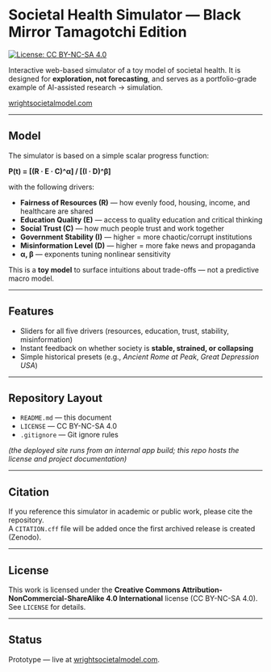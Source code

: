 # Societal Health Simulator — Black Mirror Tamagotchi Edition

[![License: CC BY-NC-SA 4.0](https://img.shields.io/badge/License-CC%20BY--NC--SA%204.0-lightgrey.svg)](https://creativecommons.org/licenses/by-nc-sa/4.0/)

Interactive web-based simulator of a toy model of societal health. It is designed for **exploration, not forecasting**, and serves as a portfolio-grade example of AI-assisted research → simulation.

[wrightsocietalmodel.com](https://wrightsocietalmodel.com/)

---

## Model

The simulator is based on a simple scalar progress function:

**P(t) = [(R · E · C)^α] / [(I · D)^β]**

with the following drivers:

- **Fairness of Resources (R)** — how evenly food, housing, income, and healthcare are shared  
- **Education Quality (E)** — access to quality education and critical thinking  
- **Social Trust (C)** — how much people trust and work together  
- **Government Stability (I)** — higher = more chaotic/corrupt institutions  
- **Misinformation Level (D)** — higher = more fake news and propaganda  
- **α, β** — exponents tuning nonlinear sensitivity  

This is a **toy model** to surface intuitions about trade-offs — not a predictive macro model.

---

## Features

- Sliders for all five drivers (resources, education, trust, stability, misinformation)  
- Instant feedback on whether society is **stable, strained, or collapsing**  
- Simple historical presets (e.g., *Ancient Rome at Peak*, *Great Depression USA*)  

---

## Repository Layout

- `README.md` — this document  
- `LICENSE` — CC BY-NC-SA 4.0  
- `.gitignore` — Git ignore rules  

*(the deployed site runs from an internal app build; this repo hosts the license and project documentation)*  

---

## Citation

If you reference this simulator in academic or public work, please cite the repository.  
A `CITATION.cff` file will be added once the first archived release is created (Zenodo).

---

## License

This work is licensed under the **Creative Commons Attribution-NonCommercial-ShareAlike 4.0 International** license (CC BY-NC-SA 4.0).  
See `LICENSE` for details.

---

## Status

Prototype — live at [wrightsocietalmodel.com](https://wrightsocietalmodel.com).  